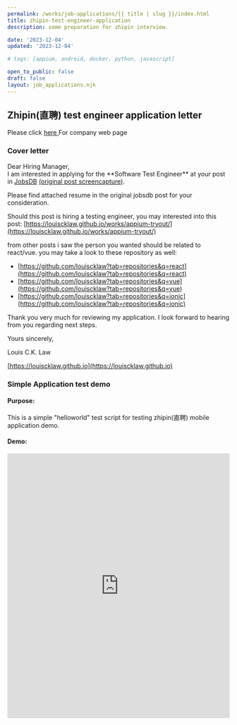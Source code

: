 ```yaml
---
permalink: /works/job-applications/{{ title | slug }}/index.html
title: zhipin-test-engineer-application
description: some preparation for zhipin interview.

date: '2023-12-04'
updated: '2023-12-04'

# tags: [appium, android, docker, python, javascript]

open_to_public: false
draft: false
layout: job_applications.njk
---
```


<!-- http://localhost:8080/works/job-applications/zhipin-test-engineer-application/index.html -->

## Zhipin(直聘) test engineer application letter

Please click <a href="https://www.zhipin.com/" target="_blank" > here </a> For company web page

### Cover letter

<div class="letter-container">
Dear Hiring Manager,

<div class="spacer"></div>
I am interested in applying for the **Software Test Engineer** at your post in 
<a href="https://hk.jobsdb.com/hk/en/job/software-test-engineer-100003010714646" target="_blank">JobsDB</a>
<a href="./post.png" target="_blank">(original post screencapture)</a>.

Please find attached resume in the original jobsdb post for your consideration.

Should this post is hiring a testing engineer, you may interested into this post:
[https://louiscklaw.github.io/works/appium-tryout/](https://louiscklaw.github.io/works/appium-tryout/)

from other posts i saw the person you wanted should be related to react/vue.
you may take a look to these repository as well:

- [https://github.com/louiscklaw?tab=repositories&q=react](https://github.com/louiscklaw?tab=repositories&q=react)
- [https://github.com/louiscklaw?tab=repositories&q=vue](https://github.com/louiscklaw?tab=repositories&q=vue)
- [https://github.com/louiscklaw?tab=repositories&q=ionic](https://github.com/louiscklaw?tab=repositories&q=ionic)

Thank you very much for reviewing my application. I look forward to hearing from you regarding next steps.

<div class="spacer"></div>

Yours sincerely,

Louis C.K. Law

[https://louiscklaw.github.io](https://louiscklaw.github.io)

</div>

### Simple Application test demo

#### Purpose:

This is a simple "helloworld" test script for testing zhipin(直聘) mobile application demo.

#### Demo:

<iframe 
  width="100%" 
  height="600px" 
  src="https://www.youtube.com/embed/a3nsiz139Vk?si=V0d3WCE0EBJYzbW0" 
  title="YouTube video player" 
  frameborder="0" 
  allow="accelerometer; autoplay; clipboard-write; encrypted-media; gyroscope; picture-in-picture; web-share" 
  allowfullscreen>
</iframe>
